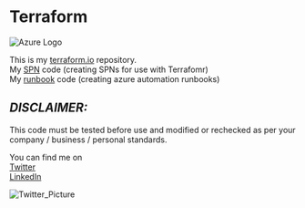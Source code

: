 # Terraform

![Azure Logo](https://www.terraform.io/assets/images/logo-hashicorp-3f10732f.svg)

This is my [terraform.io](https://www.terraform.io) repository. </br>
My [SPN](\terraform\SPN) code (creating SPNs for use with Terrafomr)</br>
My [runbook](terraform\runbooks) code (creating azure automation runbooks)</br>

## _**DISCLAIMER:**_

This code must be tested before use and modified or rechecked as per your company / business / personal standards.

You can find me on  
[Twitter](https://www.twitter.com/fskelly) </br>
[LinkedIn](https://www.linkedin.com/in/fletcherkelly)

![Twitter_Picture](https://res.cloudinary.com/fskelly/image/twitter_name/w_100/fskelly.jpg) </br>
